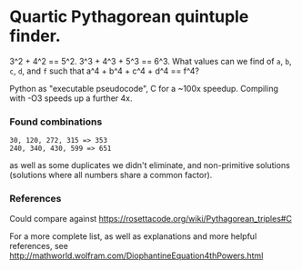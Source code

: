 # Quartic Pythagorean quintuple finder.

3^2 + 4^2 == 5^2. 3^3 + 4^3 + 5^3 == 6^3. What values can we find of `a`, `b`,
`c`, `d`, and `f` such that a^4 + b^4 + c^4 + d^4 == f^4?

Python as "executable pseudocode", C for a ~100x speedup. Compiling with -O3
speeds up a further 4x.

### Found combinations
```
30, 120, 272, 315 => 353
240, 340, 430, 599 => 651
```
as well as some duplicates we didn't eliminate, and non-primitive solutions
(solutions where all numbers share a common factor).

### References
Could compare against https://rosettacode.org/wiki/Pythagorean_triples#C

For a more complete list, as well as explanations and more helpful references,
see http://mathworld.wolfram.com/DiophantineEquation4thPowers.html
